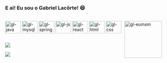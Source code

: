 ### E ai! Eu sou o Gabriel Lacôrte! 😄

<div style="display: inline_block"><br>
    <img align="center" alt="gl-java" height="40" width="50" src="https://cdn.jsdelivr.net/gh/devicons/devicon/icons/java/java-original-wordmark.svg">
    <img align="center" alt="gl-mysql" height="40" width="50" src="https://cdn.jsdelivr.net/gh/devicons/devicon/icons/mysql/mysql-original-wordmark.svg">
    <img align="center" alt="gl-spring" height="40" width="50" src="https://cdn.jsdelivr.net/gh/devicons/devicon/icons/spring/spring-original.svg">
    <img align="center" alt="gl-js" height="40" width="50" src="https://cdn.jsdelivr.net/gh/devicons/devicon/icons/javascript/javascript-original.svg">
    <img align="center" alt="gl-react" height="40" width="50" src="https://cdn.jsdelivr.net/gh/devicons/devicon/icons/react/react-original.svg">
    <img align="center" alt="gl-html" height="40" width="50" src="https://cdn.jsdelivr.net/gh/devicons/devicon/icons/html5/html5-original.svg">
    <img align="center" alt="gl-css" height="40" width="50" src="https://cdn.jsdelivr.net/gh/devicons/devicon/icons/css3/css3-original.svg">
    <img align="right" alt="gl-eumsm" height="120" width="120" src="https://media.discordapp.net/attachments/854514746127417375/1090378690753478747/ezgif.com-gif-maker.gif">
</div>

##

<div>
   <a href="mailto:eulacorteofficial@gmail.com" target="_blank"><img src="https://img.shields.io/badge/Gmail-D14836?style=for-the-badge&logo=gmail&logoColor=white" target="_blank"></a>
   
   <a href="https://www.linkedin.com/in/gabrielvlacorte/" target="_blank"><img src="https://img.shields.io/badge/-LinkedIn-%230077B5?style=for-the-badge&logo=linkedin&logoColor=white" target="_blank"></a>
</div>
